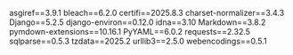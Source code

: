 asgiref==3.9.1
bleach==6.2.0
certifi==2025.8.3
charset-normalizer==3.4.3
Django==5.2.5
django-environ==0.12.0
idna==3.10
Markdown==3.8.2
pymdown-extensions==10.16.1
PyYAML==6.0.2
requests==2.32.5
sqlparse==0.5.3
tzdata==2025.2
urllib3==2.5.0
webencodings==0.5.1
